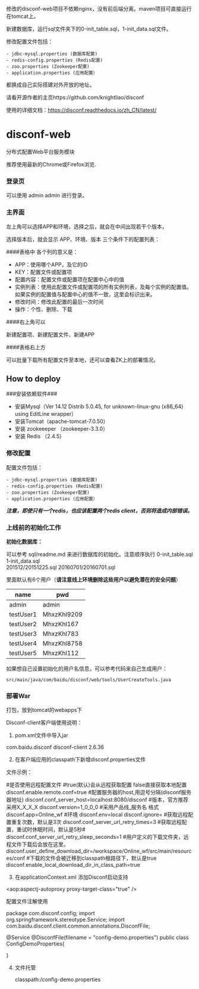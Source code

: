 修改的disconf-web项目不依赖nginx，没有前后端分离。maven项目可直接运行在tomcat上。

新建数据库，运行sql文件夹下的0-init_table.sql，1-init_data.sql文件。

修改配置文件包括：

	- jdbc-mysql.properties (数据库配置)
	- redis-config.properties (Redis配置)
	- zoo.properties (Zookeeper配置)
	- application.properties (应用配置）

都换成自己实际搭建对外开放的地址。

请看开源作者的主页https://github.com/knightliao/disconf 

使用的详细文档：https://disconf.readthedocs.io/zh_CN/latest/

disconf-web 
===========

分布式配置Web平台服务模块

推荐使用最新的Chrome或Firefox浏览.

### 登录页 ###

可以使用 admin   admin 进行登录。

### 主界面 ###
左上角可以选择APP和环境，选择之后，就会在中间出现若干个版本，

选择版本后，就会显示 APP、环境、版本 三个条件下的配置列表：

####表格中 各个列的意义是：

- APP：使用哪个APP，及它的ID
- KEY：配置文件或配置项
- 配置内容：配置文件或配置项在配置中心中的值
- 实例列表：使用此配置文件或配置项的所有实例列表，及每个实例的配置值。如果实例的配置值与配置中心的值不一致，这里会标识出来。
- 修改时间：修改此配置的最后一次时间 
- 操作：个性、删除、下载

####右上角可以

新建配置项、新建配置文件、新建APP

####表格右上方 

可以批量下载所有配置文件至本地，还可以查看ZK上的部署情况。

## How to deploy ##

###安装依赖软件###

- 安装Mysql（Ver 14.12 Distrib 5.0.45, for unknown-linux-gnu (x86_64) using  EditLine wrapper）
- 安装Tomcat（apache-tomcat-7.0.50）
- 安装 zookeeeper （zookeeper-3.3.0）
- 安装 Redis （2.4.5）

### 修改配置 ###
配置文件包括：

	- jdbc-mysql.properties (数据库配置)
	- redis-config.properties (Redis配置)
	- zoo.properties (Zookeeper配置)
	- application.properties (应用配置）

***注意，即使只有一个redis，也应该配置两个redis client，否则将造成内部错误。***

### 上线前的初始化工作 ###

**初始化数据库：**

可以参考 sql/readme.md 来进行数据库的初始化。注意顺序执行
0-init_table.sql        
1-init_data.sql         
201512/20151225.sql
20160701/20160701.sql

里面默认有6个用户（**请注意线上环境删除这些用户以避免潜在的安全问题**）

name | pwd
------- | -------
admin | admin
testUser1 | MhxzKhl9209
testUser2 | MhxzKhl167
testUser3 | MhxzKhl783
testUser4 | MhxzKhl8758
testUser5 | MhxzKhl112

如果想自己设置初始化的用户名信息，可以参考代码来自己生成用户：

    src/main/java/com/baidu/disconf/web/tools/UserCreateTools.java

### 部署War ###
打包，放到tomcat的webapps下


Disconf-client客户端使用说明：

1.	pom.xml文件中导入jar

<dependency>
	<groupId>com.baidu.disconf</groupId>
	<artifactId>disconf-client</artifactId>
	<version>2.6.36</version>
</dependency>

2.	在客户端应用的classpath下新增disconf.properties文件

文件示例：

#是否使用远程配置文件
#true(默认)会从远程获取配置 false直接获取本地配置
disconf.enable.remote.conf=true
#配置服务器的host,用逗号分隔(disconf服务器地址)
disconf.conf_server_host=localhost:8080/disconf
#版本，官方推荐采用X_X_X_X
disconf.version=1_0_0_0
#采用产品线_服务名 格式
disconf.app=Online_wf
#环境
disconf.env=local
disconf.ignore=
#获取远程配置重复次数，默认是3次
disconf.conf_server_url_retry_times=3
#获取远程配置，重试时休眠时间，默认是5秒#
disconf.conf_server_url_retry_sleep_seconds=1
#用户定义的下载文件夹，远程文件下载后会放在这里。
disconf.user_define_download_dir=/workspace/Online_wf/src/main/resources/conf
#下载的文件会被迁移到classpath根路径下，默认是true
disconf.enable_local_download_dir_in_class_path=true


3.	在applicationContext.xml 添加Disconf启动支持

<aop:aspectj-autoproxy proxy-target-class="true" /> 

<!-- 使用disconf必须添加以下配置 -->
<bean id="disconfMgrBean" class="com.baidu.disconf.client.DisconfMgrBean" destroy-method="destroy">
    <!--disconf配置对象扫描包,scanPackage是扫描标注了disconf注解类所在包路径 -->
	<property name="scanPackage" value="com.disconf.config" />
</bean>

<bean id="disconfMgrBean2" class="com.baidu.disconf.client.DisconfMgrBeanSecond"
		init-method="init" destroy-method="destroy">
</bean>


配置文件注解使用

package com.disconf.config;
import org.springframework.stereotype.Service;
import com.baidu.disconf.client.common.annotations.DisconfFile;

@Service
@DisconfFile(filename = "config-demo.properties")
public class ConfigDemoProperties{

}


4.	文件托管

    <!--需要拉取更新的文件 -->  
	<!-- 使用托管方式的disconf配置(无代码侵入, 配置更改会自动reload) -->
	<bean id="configproperties_disconf"		class="com.baidu.disconf.client.addons.properties.ReloadablePropertiesFactoryBean">
		<property name="locations">
			<list>
			<value>classpath:/config-demo.properties</value>       		
			</list>
		</property>
	</bean>

	<!--内容有变动，重新reload -->
	<bean id="propertyConfigurer"		class="com.baidu.disconf.client.addons.properties.ReloadingPropertyPlaceholderConfigurer">
		<property name="ignoreResourceNotFound" value="true" />
		<property name="ignoreUnresolvablePlaceholders" value="true" />
		<property name="propertiesArray">
			<list>
				<ref bean="configproperties_disconf" />
			</list>
		</property>
	</bean>





